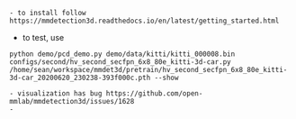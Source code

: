     - to install follow https://mmdetection3d.readthedocs.io/en/latest/getting_started.html

- to test, use 
```
python demo/pcd_demo.py demo/data/kitti/kitti_000008.bin configs/second/hv_second_secfpn_6x8_80e_kitti-3d-car.py /home/sean/workspace/mmdet3d/pretrain/hv_second_secfpn_6x8_80e_kitti-3d-car_20200620_230238-393f000c.pth --show
```
    - visualization has bug https://github.com/open-mmlab/mmdetection3d/issues/1628
    - 